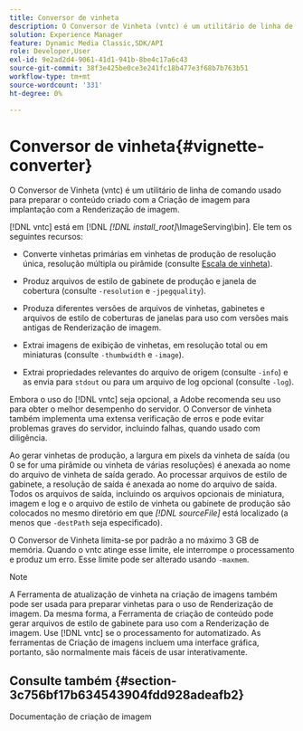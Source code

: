 ```yaml
---
title: Conversor de vinheta
description: O Conversor de Vinheta (vntc) é um utilitário de linha de comando usado para preparar o conteúdo criado com a Criação de imagem para implantação com a Renderização de imagem.
solution: Experience Manager
feature: Dynamic Media Classic,SDK/API
role: Developer,User
exl-id: 9e2ad2d4-9061-41d1-941b-8be4c17a6c43
source-git-commit: 38f3e425be0ce3e241fc18b477e3f68b7b763b51
workflow-type: tm+mt
source-wordcount: '331'
ht-degree: 0%

---
```


# Conversor de vinheta{#vignette-converter}

O Conversor de Vinheta (vntc) é um utilitário de linha de comando usado para preparar o conteúdo criado com a Criação de imagem para implantação com a Renderização de imagem.

[!DNL vntc] está em [!DNL *[!DNL install_root]*\ImageServing\bin]. Ele tem os seguintes recursos:

* Converte vinhetas primárias em vinhetas de produção de resolução única, resolução múltipla ou pirâmide (consulte [Escala de vinheta](../../../../ir-api/vntc/utilities/c-ir-vignette-converter-vntc/c-ir-vignette-scaling.md#concept-e373a29c2f954df98d704c7723804585)).
* Produz arquivos de estilo de gabinete de produção e janela de cobertura (consulte `-resolution` e `-jpegquality`).

* Produza diferentes versões de arquivos de vinhetas, gabinetes e arquivos de estilo de coberturas de janelas para uso com versões mais antigas de Renderização de imagem.
* Extrai imagens de exibição de vinhetas, em resolução total ou em miniaturas (consulte `-thumbwidth` e `-image`).
* Extrai propriedades relevantes do arquivo de origem (consulte `-info`) e as envia para `stdout` ou para um arquivo de log opcional (consulte `-log`).

Embora o uso do [!DNL vntc] seja opcional, a Adobe recomenda seu uso para obter o melhor desempenho do servidor. O Conversor de vinheta também implementa uma extensa verificação de erros e pode evitar problemas graves do servidor, incluindo falhas, quando usado com diligência.

Ao gerar vinhetas de produção, a largura em pixels da vinheta de saída (ou 0 se for uma pirâmide ou vinheta de várias resoluções) é anexada ao nome do arquivo de vinheta de saída gerado. Ao processar arquivos de estilo de gabinete, a resolução de saída é anexada ao nome do arquivo de saída. Todos os arquivos de saída, incluindo os arquivos opcionais de miniatura, imagem e log e o arquivo de estilo de vinheta ou gabinete de produção são colocados no mesmo diretório em que *[!DNL sourceFile]* está localizado (a menos que `-destPath` seja especificado).

O Conversor de Vinheta limita-se por padrão a no máximo 3 GB de memória. Quando o vntc atinge esse limite, ele interrompe o processamento e produz um erro. Esse limite pode ser alterado usando `-maxmem`.

>[!NOTE]
>
>A Ferramenta de atualização de vinheta na criação de imagens também pode ser usada para preparar vinhetas para o uso de Renderização de imagem. Da mesma forma, a Ferramenta de criação de conteúdo pode gerar arquivos de estilo de gabinete para uso com a Renderização de imagem. Use [!DNL vntc] se o processamento for automatizado. As ferramentas de Criação de imagens incluem uma interface gráfica, portanto, são normalmente mais fáceis de usar interativamente.

## Consulte também {#section-3c756bf17b634543904fdd928adeafb2}

Documentação de criação de imagem
